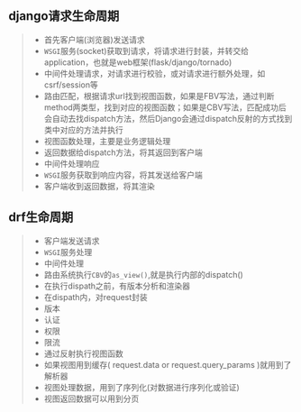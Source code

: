 ## django请求生命周期
> + 首先客户端(浏览器)发送请求
> + `WSGI`服务(socket)获取到请求，将请求进行封装，并转交给application，也就是web框架(flask/django/tornado)
> + 中间件处理请求，对请求进行校验，或对请求进行额外处理，如csrf/session等
> + 路由匹配，根据请求url找到视图函数，如果是FBV写法，通过判断method两类型，找到对应的视图函数；如果是CBV写法，匹配成功后会自动去找dispatch方法，然后Django会通过dispatch反射的方式找到类中对应的方法并执行
> + 视图函数处理，主要是业务逻辑处理
> + 返回数据给dispatch方法，将其返回到客户端
> + 中间件处理响应
> + `WSGI`服务获取到响应内容，将其发送给客户端
> + 客户端收到返回数据，将其渲染

## drf生命周期
> + 客户端发送请求
> + `WSGI`服务处理
> + 中间件处理
> + 路由系统执行`CBV`的`as_view()`,就是执行内部的dispatch()
> + 在执行dispath之前，有版本分析和渲染器
> + 在dispath内，对request封装
> + 版本
> + 认证
> + 权限
> + 限流
> + 通过反射执行视图函数
> + 如果视图用到缓存( request.data or request.query_params )就用到了 解析器
> + 视图处理数据，用到了序列化(对数据进行序列化或验证)
> + 视图返回数据可以用到分页